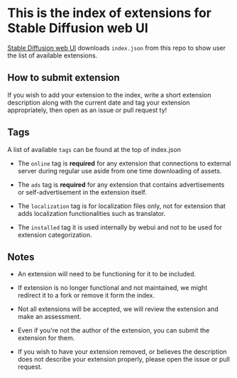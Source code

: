 # This is the index of extensions for Stable Diffusion web UI

[Stable Diffusion web UI](https://github.com/AUTOMATIC1111/stable-diffusion-webui) downloads `index.json` from this repo to show user the list of available extensions.

## How to submit extension

If you wish to add your extension to the index, write a short extension description along with the current date and tag your extension appropriately, then open as an issue or pull request ty!

## Tags

A list of available `tags` can be found at the top of index.json

- The `online` tag is **required** for any extension that connections to external server during regular use aside from one time downloading of assets.

- The `ads` tag is **required** for any extension that contains advertisements or self-advertisement in the extension itself.

- The `localization` tag is for localization files only, not for extension that adds localization functionalities such as translator.

- The `installed` tag it is used internally by webui and not to be used for extension categorization.

## Notes

- An extension will need to be functioning for it to be included.

- If extension is no longer functional and not maintained, we might redirect it to a fork or remove it form the index.

- Not all extensions will be accepted, we will review the extension and make an assessment.

- Even if you're not the author of the extension, you can submit the extension for them.

- If you wish to have your extension removed, or believes the description does not describe your extension properly, please open the issue or pull request.
